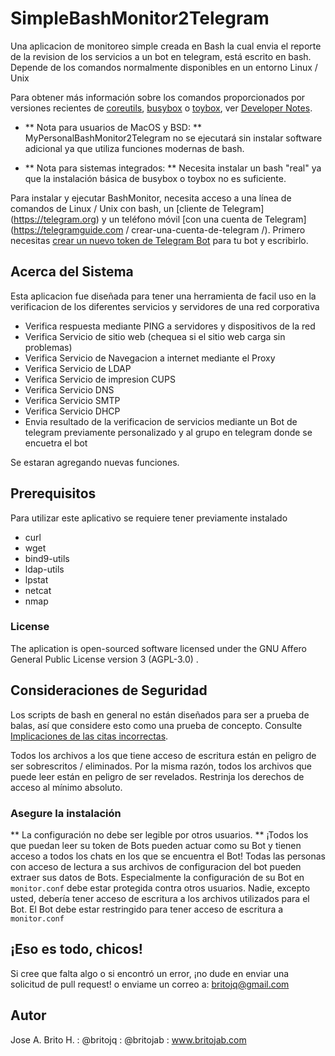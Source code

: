 # SimpleBashMonitor2Telegram
Una aplicacion de monitoreo simple creada en Bash la cual envia el reporte de la revision de los servicios a un bot en telegram, está escrito en bash.
Depende de los comandos normalmente disponibles en un entorno Linux / Unix

Para obtener más información sobre los comandos proporcionados por versiones recientes de [coreutils](https://en.wikipedia.org/wiki/List_of_GNU_Core_Utilities_commands), [busybox](https://en.wikipedia.org/wiki/BusyBox#Commands) o [toybox](https://landley.net/toybox/help.html), ver [Developer Notes](doc/7_develop.md#common-commands).

-  ** Nota para usuarios de MacOS y BSD: ** MyPersonalBashMonitor2Telegram no se ejecutará sin instalar software adicional ya que utiliza funciones modernas de bash.

-  ** Nota para sistemas integrados: ** Necesita instalar un bash "real" ya que la instalación básica de busybox o toybox no es suficiente.

Para instalar y ejecutar BashMonitor, necesita acceso a una línea de comandos de Linux / Unix con bash, un [cliente de Telegram] (https://telegram.org) y un teléfono móvil [con una cuenta de Telegram] (https://telegramguide.com / crear-una-cuenta-de-telegram /).
Primero necesitas [crear un nuevo token de Telegram Bot](doc/1_firstbot.md) para tu bot y escribirlo.

## Acerca del Sistema 

Esta aplicacion fue diseñada para tener una herramienta de facil uso en la verificacion de los diferentes servicios y servidores de una red corporativa


- Verifica respuesta mediante PING a servidores y dispositivos de la red
- Verifica Servicio de sitio web (chequea si el sitio web carga sin problemas)
- Verifica Servicio de Navegacion a internet mediante el Proxy
- Verifica Servicio de LDAP
- Verifica Servicio de impresion CUPS
- Verifica Servicio DNS
- Verifica Servicio SMTP
- Verifica Servicio DHCP
- Envia resultado de la verificacion de servicios mediante un Bot de telegram previamente personalizado y al grupo en telegram donde se encuetra el bot

Se estaran agregando nuevas funciones.

## Prerequisitos
Para utilizar este aplicativo se requiere tener previamente instalado

- curl
- wget
- bind9-utils
- ldap-utils
- lpstat
- netcat
- nmap

### License
The aplication is open-sourced software licensed under the GNU Affero General Public License version 3 (AGPL-3.0) .

## Consideraciones de Seguridad
Los scripts de bash en general no están diseñados para ser a prueba de balas, así que considere esto como una prueba de concepto.
Consulte [Implicaciones de las citas incorrectas](https://unix.stackexchange.com/questions/171346/security-implications-of-forgetting-to-quote-a-variable-in-bash-posix-shells).

Todos los archivos a los que tiene acceso de escritura están en peligro de ser sobrescritos / eliminados.
Por la misma razón, todos los archivos que puede leer están en peligro de ser revelados. Restrinja los derechos de acceso al mínimo absoluto.

### Asegure la instalación
** La configuración no debe ser legible por otros usuarios. ** ¡Todos los que puedan leer su token de Bots pueden actuar como su Bot y tienen acceso a todos los chats en los que se encuentra el Bot!
Todas las personas con acceso de lectura a sus archivos de configuracion del bot pueden extraer sus datos de Bots. Especialmente la configuración de su Bot en `monitor.conf` debe estar protegida contra otros usuarios. Nadie, excepto usted, debería tener acceso de escritura a los archivos utilizados para el Bot. El Bot debe estar restringido para tener acceso de escritura a `monitor.conf`

## ¡Eso es todo, chicos!

Si cree que falta algo o si encontró un error, ¡no dude en enviar una solicitud de pull request! o enviame un correo a: britojq@gmail.com

## Autor
Jose A. Brito H. 
: @britojq : @britojab :
www.britojab.com
